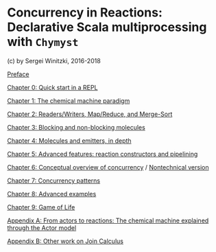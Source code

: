 <link href="{{ site.github.url }}/tables.css" rel="stylesheet" />

# Concurrency in Reactions: Declarative Scala multiprocessing with `Chymyst`

(c) by Sergei Winitzki, 2016-2018

[Preface](chymyst-preface.md)

[Chapter 0: Quick start in a REPL](chymyst-quick.md)

[Chapter 1: The chemical machine paradigm](chymyst01.md)

[Chapter 2: Readers/Writers, Map/Reduce, and Merge-Sort](chymyst02.md)

[Chapter 3: Blocking and non-blocking molecules](chymyst03.md)

[Chapter 4: Molecules and emitters, in depth](chymyst04.md)

[Chapter 5: Advanced features: reaction constructors and pipelining](chymyst05.md)

[Chapter 6: Conceptual overview of concurrency](concurrency.md) / [Nontechnical version](concurrency-nontechnical.md)

[Chapter 7: Concurrency patterns](chymyst07.md)

[Chapter 8: Advanced examples](chymyst08.md)

[Chapter 9: Game of Life](chymyst_game_of_life.md)

[Appendix A: From actors to reactions: The chemical machine explained through the Actor model](chymyst-actor.md)

[Appendix B: Other work on Join Calculus](other_work.md)
